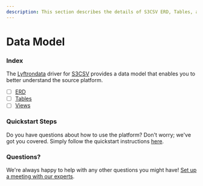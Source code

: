 ```yaml
---
description: This section describes the details of S3CSV ERD, Tables, and Views.
---
```


# Data Model

### Index

The [Lyftrondata](https://www.lyftrondata.com/) driver for [S3CSV](https://lyftron.com/source/data-migration-from-amazon-s3-to-snowflake-google-bigquery-amazon-redshift-and-azure-sql-database/) provides a data model that enables you to better understand the source platform.

* [ ] [ERD](../../amazon-s3/data-model/erd.md)
* [ ] [Tables](../../amazon-s3/data-model/tables.md)
* [ ] [Views](../../amazon-s3/data-model/views.md)

### Quickstart Steps

Do you have questions about how to use the platform? Don't worry; we've got you covered. Simply follow the quickstart instructions [here](../).

### Questions? <a href="#questions" id="questions"></a>

We're always happy to help with any other questions you might have! [Set up a meeting with our experts](https://www.lyftrondata.com/book-a-meeting/).
